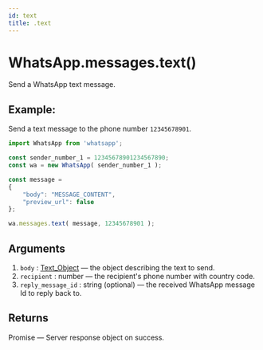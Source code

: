 ```yaml
---
id: text
title: .text
---
```


# WhatsApp.messages.text()
Send a WhatsApp text message.

## Example:
Send a text message to the phone number `12345678901`.
```js
import WhatsApp from 'whatsapp';

const sender_number_1 = 12345678901234567890;
const wa = new WhatsApp( sender_number_1 );

const message =
{
    "body": "MESSAGE_CONTENT",
    "preview_url": false
};

wa.messages.text( message, 12345678901 );
```

## Arguments
1. `body` : [Text_Object](../types/text_object) — the object describing the text to send.
2. `recipient` : number — the recipient's phone number with country code.
3. `reply_message_id` : string (optional) — the received WhatsApp message Id to reply back to.

## Returns
Promise — Server response object on success.
